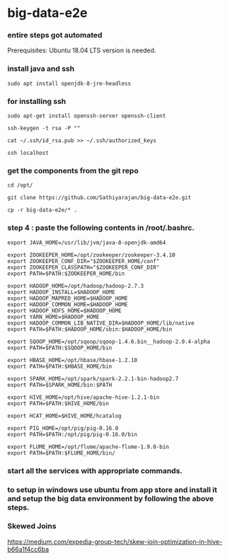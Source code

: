 # big-data-e2e

### entire steps got automated

Prerequisites: Ubuntu 18.04 LTS version is needed.  
### install java and ssh  

```
sudo apt install openjdk-8-jre-headless
```
### for installing ssh

```
sudo apt-get install openssh-server openssh-client

ssh-keygen -t rsa -P ""

cat ~/.ssh/id_rsa.pub >> ~/.ssh/authorized_keys

ssh localhost

```

### get the components from the git repo

```
cd /opt/

git clone https://github.com/Sathiyarajan/big-data-e2e.git

cp -r big-data-e2e/* .
```


### step 4 : paste the following contents in /root/.bashrc.

```
export JAVA_HOME=/usr/lib/jvm/java-8-openjdk-amd64

export ZOOKEEPER_HOME=/opt/zookeeper/zookeeper-3.4.10
export ZOOKEEPER_CONF_DIR="$ZOOKEEPER_HOME/conf"
export ZOOKEEPER_CLASSPATH="$ZOOKEEPER_CONF_DIR"
export PATH=$PATH:$ZOOKEEPER_HOME/bin

export HADOOP_HOME=/opt/hadoop/hadoop-2.7.3
export HADOOP_INSTALL=$HADOOP_HOME
export HADOOP_MAPRED_HOME=$HADOOP_HOME
export HADOOP_COMMON_HOME=$HADOOP_HOME
export HADOOP_HDFS_HOME=$HADOOP_HOME
export YARN_HOME=$HADOOP_HOME
export HADOOP_COMMON_LIB_NATIVE_DIR=$HADOOP_HOME/lib/native
export PATH=$PATH:$HADOOP_HOME/sbin:$HADOOP_HOME/bin

export SQOOP_HOME=/opt/sqoop/sqoop-1.4.6.bin__hadoop-2.0.4-alpha
export PATH=$PATH:$SQOOP_HOME/bin

export HBASE_HOME=/opt/hbase/hbase-1.2.10
export PATH=$PATH:$HBASE_HOME/bin

export SPARK_HOME=/opt/spark/spark-2.2.1-bin-hadoop2.7
export PATH=$SPARK_HOME/bin:$PATH

export HIVE_HOME=/opt/hive/apache-hive-1.2.1-bin
export PATH=$PATH:$HIVE_HOME/bin

export HCAT_HOME=$HIVE_HOME/hcatalog

export PIG_HOME=/opt/pig/pig-0.16.0
export PATH=$PATH:/opt/pig/pig-0.16.0/bin

export FLUME_HOME=/opt/flume/apache-flume-1.9.0-bin
export PATH=$PATH:$FLUME_HOME/bin/
```

### start all the services with appropriate commands.

### to setup in windows use ubuntu from app store and install it and setup the big data environment by following the above steps.

### Skewed Joins

https://medium.com/expedia-group-tech/skew-join-optimization-in-hive-b66a1f4cc6ba



